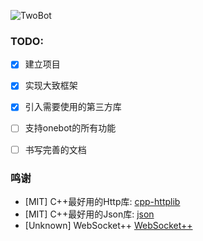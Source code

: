 ![TwoBot](https://socialify.git.ci/TwoBotFramework/TwoBot/image?description=1&font=KoHo&forks=1&issues=1&language=1&logo=https%3A%2F%2Favatars.githubusercontent.com%2Fu%2F110024281%3Fs%3D200%26v%3D4&name=1&pattern=Circuit%20Board&pulls=1&stargazers=1&theme=Dark)

### TODO:
+ [x] 建立项目
+ [x] 实现大致框架
+ [x] 引入需要使用的第三方库
+ [ ] 支持onebot的所有功能
+ [ ] 书写完善的文档


### 鸣谢
- [MIT] C++最好用的Http库: [cpp-httplib](https://github.com/yhirose/cpp-httplib/)
- [MIT] C++最好用的Json库: [json](https://github.com/nlohmann/json)
- [Unknown] WebSocket++ [WebSocket++](https://github.com/zaphoyd/websocketpp)